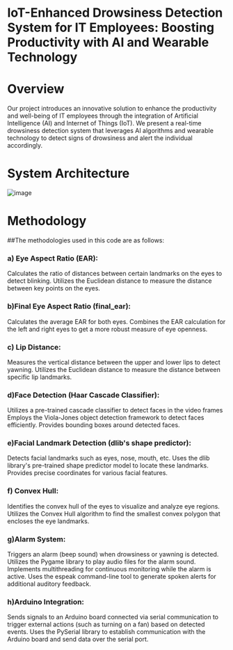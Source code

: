 # IoT-Enhanced Drowsiness Detection System for IT Employees: Boosting Productivity with AI and Wearable Technology
 
# Overview
Our project introduces an innovative solution to enhance the productivity and well-being of IT employees through the integration of Artificial Intelligence (AI) and Internet of Things (IoT). We present a real-time drowsiness detection system that leverages AI algorithms and wearable technology to detect signs of drowsiness and alert the individual accordingly.

# System Architecture 
![image](https://github.com/Snig17/IoT-Enhanced-Drowsiness-Detection-System-for-IT-Employees/assets/127118518/25d568db-da90-4ab6-9da9-0d1ac7fd865d)

# Methodology
##The methodologies used in this code are as follows:

### a) Eye Aspect Ratio (EAR):

Calculates the ratio of distances between certain landmarks on the eyes to detect blinking.
Utilizes the Euclidean distance to measure the distance between key points on the eyes.

### b)Final Eye Aspect Ratio (final_ear):

Calculates the average EAR for both eyes.
Combines the EAR calculation for the left and right eyes to get a more robust measure of eye openness.

### c) Lip Distance:

Measures the vertical distance between the upper and lower lips to detect yawning.
Utilizes the Euclidean distance to measure the distance between specific lip landmarks.

### d)Face Detection (Haar Cascade Classifier):

Utilizes a pre-trained cascade classifier to detect faces in the video frames
Employs the Viola-Jones object detection framework to detect faces efficiently.
Provides bounding boxes around detected faces.

### e)Facial Landmark Detection (dlib's shape predictor):

Detects facial landmarks such as eyes, nose, mouth, etc.
Uses the dlib library's pre-trained shape predictor model to locate these landmarks.
Provides precise coordinates for various facial features.

### f) Convex Hull:

Identifies the convex hull of the eyes to visualize and analyze eye regions.
Utilizes the Convex Hull algorithm to find the smallest convex polygon that encloses the eye landmarks.

### g)Alarm System:

Triggers an alarm (beep sound) when drowsiness or yawning is detected.
Utilizes the Pygame library to play audio files for the alarm sound.
Implements multithreading for continuous monitoring while the alarm is active.
Uses the espeak command-line tool to generate spoken alerts for additional auditory feedback.

### h)Arduino Integration:

Sends signals to an Arduino board connected via serial communication to trigger external actions (such as turning on a fan) based on detected events.
Uses the PySerial library to establish communication with the Arduino board and send data over the serial port.

